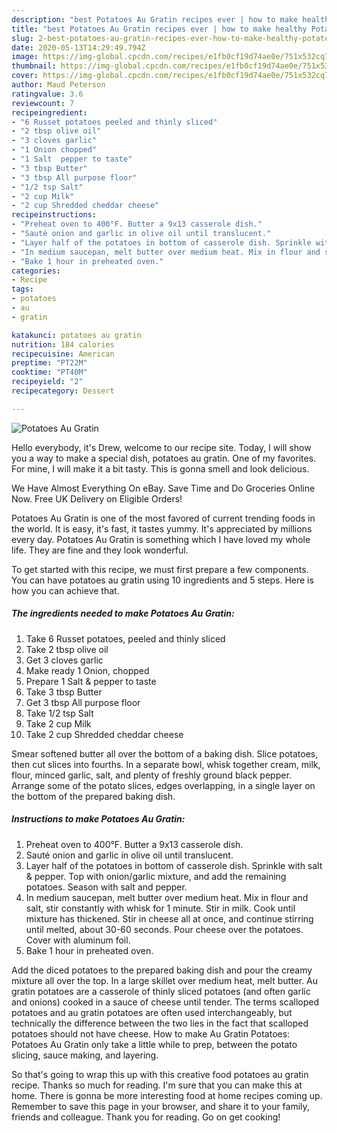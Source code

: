 ```yaml
---
description: "best Potatoes Au Gratin recipes ever | how to make healthy Potatoes Au Gratin"
title: "best Potatoes Au Gratin recipes ever | how to make healthy Potatoes Au Gratin"
slug: 2-best-potatoes-au-gratin-recipes-ever-how-to-make-healthy-potatoes-au-gratin
date: 2020-05-13T14:29:49.794Z
image: https://img-global.cpcdn.com/recipes/e1fb0cf19d74ae0e/751x532cq70/potatoes-au-gratin-recipe-main-photo.jpg
thumbnail: https://img-global.cpcdn.com/recipes/e1fb0cf19d74ae0e/751x532cq70/potatoes-au-gratin-recipe-main-photo.jpg
cover: https://img-global.cpcdn.com/recipes/e1fb0cf19d74ae0e/751x532cq70/potatoes-au-gratin-recipe-main-photo.jpg
author: Maud Peterson
ratingvalue: 3.6
reviewcount: 7
recipeingredient:
- "6 Russet potatoes peeled and thinly sliced"
- "2 tbsp olive oil"
- "3 cloves garlic"
- "1 Onion chopped"
- "1 Salt  pepper to taste"
- "3 tbsp Butter"
- "3 tbsp All purpose floor"
- "1/2 tsp Salt"
- "2 cup Milk"
- "2 cup Shredded cheddar cheese"
recipeinstructions:
- "Preheat oven to 400°F. Butter a 9x13 casserole dish."
- "Sauté onion and garlic in olive oil until translucent."
- "Layer half of the potatoes in bottom of casserole dish. Sprinkle with salt &amp; pepper. Top with onion/garlic mixture, and add the remaining potatoes. Season with salt and pepper."
- "In medium saucepan, melt butter over medium heat. Mix in flour and salt, stir constantly with whisk for 1 minute. Stir in milk. Cook until mixture has thickened. Stir in cheese all at once, and continue stirring until melted, about 30-60 seconds. Pour cheese over the potatoes. Cover with aluminum foil."
- "Bake 1 hour in preheated oven."
categories:
- Recipe
tags:
- potatoes
- au
- gratin

katakunci: potatoes au gratin 
nutrition: 184 calories
recipecuisine: American
preptime: "PT22M"
cooktime: "PT40M"
recipeyield: "2"
recipecategory: Dessert

---
```



![Potatoes Au Gratin](https://img-global.cpcdn.com/recipes/e1fb0cf19d74ae0e/751x532cq70/potatoes-au-gratin-recipe-main-photo.jpg)

Hello everybody, it's Drew, welcome to our recipe site. Today, I will show you a way to make a special dish, potatoes au gratin. One of my favorites. For mine, I will make it a bit tasty. This is gonna smell and look delicious.

We Have Almost Everything On eBay. Save Time and Do Groceries Online Now. Free UK Delivery on Eligible Orders!

Potatoes Au Gratin is one of the most favored of current trending foods in the world. It is easy, it's fast, it tastes yummy. It's appreciated by millions every day. Potatoes Au Gratin is something which I have loved my whole life. They are fine and they look wonderful.


To get started with this recipe, we must first prepare a few components. You can have potatoes au gratin using 10 ingredients and 5 steps. Here is how you can achieve that.

<!--inarticleads1-->

##### The ingredients needed to make Potatoes Au Gratin:

1. Take 6 Russet potatoes, peeled and thinly sliced
1. Take 2 tbsp olive oil
1. Get 3 cloves garlic
1. Make ready 1 Onion, chopped
1. Prepare 1 Salt &amp; pepper to taste
1. Take 3 tbsp Butter
1. Get 3 tbsp All purpose floor
1. Take 1/2 tsp Salt
1. Take 2 cup Milk
1. Take 2 cup Shredded cheddar cheese


Smear softened butter all over the bottom of a baking dish. Slice potatoes, then cut slices into fourths. In a separate bowl, whisk together cream, milk, flour, minced garlic, salt, and plenty of freshly ground black pepper. Arrange some of the potato slices, edges overlapping, in a single layer on the bottom of the prepared baking dish. 

<!--inarticleads2-->

##### Instructions to make Potatoes Au Gratin:

1. Preheat oven to 400°F. Butter a 9x13 casserole dish.
1. Sauté onion and garlic in olive oil until translucent.
1. Layer half of the potatoes in bottom of casserole dish. Sprinkle with salt &amp; pepper. Top with onion/garlic mixture, and add the remaining potatoes. Season with salt and pepper.
1. In medium saucepan, melt butter over medium heat. Mix in flour and salt, stir constantly with whisk for 1 minute. Stir in milk. Cook until mixture has thickened. Stir in cheese all at once, and continue stirring until melted, about 30-60 seconds. Pour cheese over the potatoes. Cover with aluminum foil.
1. Bake 1 hour in preheated oven.


Add the diced potatoes to the prepared baking dish and pour the creamy mixture all over the top. In a large skillet over medium heat, melt butter. Au gratin potatoes are a casserole of thinly sliced potatoes (and often garlic and onions) cooked in a sauce of cheese until tender. The terms scalloped potatoes and au gratin potatoes are often used interchangeably, but technically the difference between the two lies in the fact that scalloped potatoes should not have cheese. How to make Au Gratin Potatoes: Potatoes Au Gratin only take a little while to prep, between the potato slicing, sauce making, and layering. 

So that's going to wrap this up with this creative food potatoes au gratin recipe. Thanks so much for reading. I'm sure that you can make this at home. There is gonna be more interesting food at home recipes coming up. Remember to save this page in your browser, and share it to your family, friends and colleague. Thank you for reading. Go on get cooking!
